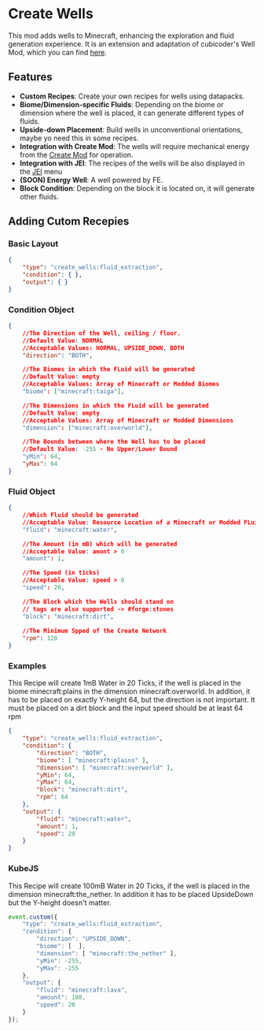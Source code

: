 # Create Wells

This mod adds wells to Minecraft, enhancing the exploration and fluid generation experience. It is an extension and adaptation of cubicoder's Well Mod, which you can find [here](https://github.com/cubicoder/Well-Mod).

## Features
- **Custom Recipes**: Create your own recipes for wells using datapacks.
- **Biome/Dimension-specific Fluids**: Depending on the biome or dimension where the well is placed, it can generate different types of fluids.
- **Upside-down Placement**: Build wells in unconventional orientations, maybe yo need this in some recipes.
- **Integration with Create Mod**: The wells will require mechanical energy from the [Create Mod](https://github.com/Creators-of-Create/Create) for operation.
- **Integration with JEI**: The recipes of the wells will be also displayed in the [JEI](https://github.com/mezz/JustEnoughItems) menu
- **(SOON) Energy Well**: A well powered by FE.
- **Block Condition**: Depending on the block it is located on, it will generate other fluids.

## Adding Cutom Recepies
### Basic Layout
```json
{
    "type": "create_wells:fluid_extraction",
    "condition": { },
    "output": { }
}
```

### Condition Object
```json
{
    //The Direction of the Well, ceiling / floor.
    //Default Value: NORMAL
    //Acceptable Values: NORMAL, UPSIDE_DOWN, BOTH
    "direction": "BOTH",

    //The Biomes in which the FLuid will be generated
    //Default Value: empty
    //Acceptable Values: Array of Minecraft or Modded Biomes
    "biome": ["minecraft:taiga"],

    //The Dimensions in which the FLuid will be generated
    //Default Value: empty
    //Acceptable Values: Array of Minecraft or Modded Dimensions
    "dimension": ["minecraft:overworld"],

    //The Bounds between where the Well has to be placed
    //Default Value: -255 - No Upper/Lower Bound
    "yMin": 64,
    "yMax": 64
}
```

### Fluid Object
```json
{
    //Which Fluid should be generated
    //Acceptable Value: Resource Location of a Minecraft or Modded FLuid
    "fluid": "minecraft:water",

    //The Amount (in mB) which will be generated
    //Acceptable Value: amont > 0
    "amount": 1,

    //The Speed (in ticks)  
    //Acceptable Value: speed > 0
    "speed": 20,

    //The Block which the Wells should stand on
    // tags are also supported -> #forge:stones
    "block": "minecraft:dirt",
  
    //The Minimum Spped of the Create Network
    "rpm": 128
}
```

### Examples
This Recipe will create 1mB Water in 20 Ticks, if the well is placed in the biome minecraft:plains in the dimension minecraft:overworld. In addition, it has to be placed on exactly Y-height 64, but the direction is not important. It must be placed on a dirt block and the input speed should be at least 64 rpm
```json
{
    "type": "create_wells:fluid_extraction",
    "condition": {
        "direction": "BOTH",
        "biome": [ "minecraft:plains" ],
        "dimension": [ "minecraft:overworld" ],
        "yMin": 64,
        "yMax": 64,
        "block": "minecraft:dirt",
        "rpm": 64
    },
    "output": {
        "fluid": "minecraft:water",
        "amount": 1,
        "speed": 20
    }
}
```

### KubeJS
This Recipe will create 100mB Water in 20 Ticks, if the well is placed in the dimension minecraft:the_nether. In addition it has to be placed UpsideDown but the Y-height doesn't matter.
```js
event.custom({
    "type": "create_wells:fluid_extraction",
    "condition": {
        "direction": "UPSIDE_DOWN",
        "biome": [  ],
        "dimension": [ "minecraft:the_nether" ],
        "yMin": -255,
        "yMax": -255
    },
    "output": {
        "fluid": "minecraft:lava",
        "amount": 100,
        "speed": 20
    }
});
```
